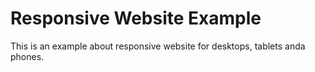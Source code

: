 # Responsive Website Example

This is an example about responsive website for desktops, tablets anda phones.
